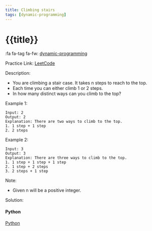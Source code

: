 ```yaml
---
title: Climbing stairs
tags: [dynamic-programming]
---
```


# {{title}}

:fa fa-tag fa-fw: [dynamic-programming]({{tagspath}}/dynamic-programming)

Practice Link: [LeetCode](https://leetcode.com/problems/climbing-stairs/)

Description:

- You are climbing a stair case. It takes n steps to reach to the top.
- Each time you can either climb 1 or 2 steps.
- In how many distinct ways can you climb to the top?

Example 1:

```text
Input: 2
Output: 2
Explanation: There are two ways to climb to the top.
1. 1 step + 1 step
2. 2 steps
```

Example 2:

```text
Input: 3
Output: 3
Explanation: There are three ways to climb to the top.
1. 1 step + 1 step + 1 step
2. 1 step + 2 steps
3. 2 steps + 1 step
```

Note:

- Given n will be a positive integer.

Solution:

<!-- tabs:start -->
#### **Python**

[Python](../../pycode/dp/climbing-stairs.py ':include :type=code')
<!-- tabs:end -->
